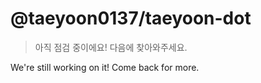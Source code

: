 # @taeyoon0137/taeyoon-dot

> 아직 점검 중이에요! 다음에 찾아와주세요.

We're still working on it! Come back for more.